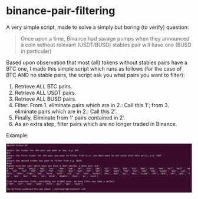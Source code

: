 # binance-pair-filtering

A very simple script, made to solve a simply but boring (to verify) question:

> Once upon a time, Binance had savage pumps when they announced a coin without relevant (USDT/BUSD) stables pair will have one (BUSD in particular)

Based upon observation that most (all) tokens without stables pairs have a BTC one, I made this simple script which runs as follows (for the case of BTC  AND no stable pairs, the script ask you what pairs you want to filter):

1. Retrieve ALL BTC pairs.
2. Retrieve ALL USDT pairs.
3. Retrieve ALL BUSD pairs.
4. Filter: From 1. eliminate pairs which are in 2.: Call this 1'; from 3. eliminate pairs which are in 2.: Call this 2'. 
5. Finally, Eliminate from 1' pairs contained in 2'.
6. As an extra step, filter pairs which are no longer traded in Binance.

Example:

![Example](Example.png)

